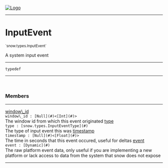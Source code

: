 
[![Logo](../../../images/logo.png)](../../../api/index.html)

---



<h1>InputEvent</h1>
<small>`snow.types.InputEvent`</small>

A system input event

---

`typedef`

---

&nbsp;
&nbsp;



<h3>Members</h3> <hr/><span class="member apipage">
                <a name="window_id"><a class="lift" href="#window_id">window\_id</a></a><div class="clear"></div><code class="signature apipage">window\_id : [Null](#)&lt;[Int](#)&gt;</code><br/></span>
            <span class="small_desc_flat">The window id from which this event originated</span><span class="member apipage">
                <a name="type"><a class="lift" href="#type">type</a></a><div class="clear"></div><code class="signature apipage">type : [snow.types.InputEventType](#)</code><br/></span>
            <span class="small_desc_flat">The type of input event this was</span><span class="member apipage">
                <a name="timestamp"><a class="lift" href="#timestamp">timestamp</a></a><div class="clear"></div><code class="signature apipage">timestamp : [Null](#)&lt;[Float](#)&gt;</code><br/></span>
            <span class="small_desc_flat">The time in seconds that this event occured, useful for deltas</span><span class="member apipage">
                <a name="event"><a class="lift" href="#event">event</a></a><div class="clear"></div><code class="signature apipage">event : [Dynamic](#)</code><br/></span>
            <span class="small_desc_flat">The raw platform event data, only useful if you are implementing
            a new platform or lack access to data from the system that snow does not expose</span>







---

&nbsp;
&nbsp;
&nbsp;
&nbsp;
